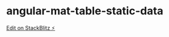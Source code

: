 # angular-mat-table-static-data

[Edit on StackBlitz ⚡️](https://stackblitz.com/edit/angular-mat-table-static-data)
